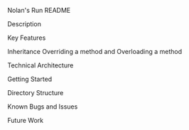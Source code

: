 Nolan's Run README 

Description


Key Features

Inheritance 
Overriding a method and 
Overloading a method 


Technical Architecture

Getting Started
 
Directory Structure

Known Bugs and Issues

Future Work


